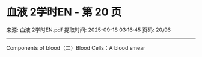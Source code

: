 # 血液 2学时EN - 第 20 页

来源: 血液 2学时EN.pdf
提取时间: 2025-09-18 03:16:45
页码: 20/96

---

Components of blood（二）Blood Cells：A blood smear